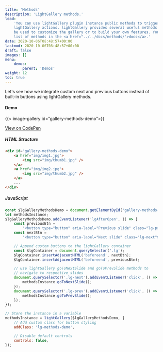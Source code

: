 ```yaml
---
title: 'Methods'
description: 'LightGallery methods.'
lead:
    'You can use lightGallery plugin instance public methods to trigger specific
    lightGallery actions. lightGallery provides several useful methods which can
    be used to customize the gallery or to build your own features. You can find
    list of methods in the <a href="../../docs/methods/">docs</a>.'
date: 2020-10-06T08:48:57+00:00
lastmod: 2020-10-06T08:48:57+00:00
draft: false
images: []
menu:
    demos:
        parent: 'Demos'
weight: 12
toc: true
---
```


Let's see how we integrate custom next and previous buttons instead of built-in
buttons using lightGallery methods.

#### Demo

{{< image-gallery id="gallery-methods-demo">}}

<div class="codepen-demo">
    <a target="_blank" href="https://codepen.io/sachinchoolur/pen/yLMJYOw">View on CodePen</a>
</div>

##### HTML Structure

```html
<div id="gallery-methods-demo">
    <a href="img/img1.jpg">
        <img src="img/thumb1.jpg" />
    </a>
    <a href="img/img2.jpg">
        <img src="img/thumb2.jpg" />
    </a>
    ...
</div>
```

##### JavaScript

```js
const $lgGalleryMethodsDemo = document.getElementById('gallery-methods-demo');
let methodsInstance;
$lgGalleryMethodsDemo.addEventListener('lgAfterOpen', () => {
    const previousBtn =
        '<button type="button" aria-label="Previous slide" class="lg-prev"> Prev Slide </button>';
    const nextBtn =
        '<button type="button" aria-label="Next slide" class="lg-next"> Next Slide </button>';

    // Append custom buttons to the lightGallery container
    const $lgContainer = document.querySelector('.lg');
    $lgContainer.insertAdjacentHTML('beforeend', nextBtn);
    $lgContainer.insertAdjacentHTML('beforeend', previousBtn);

    // use lightGallery goToNextSlide and goToPrevSlide methods to
    // navigate to respective slides
    document.querySelector('.lg-next').addEventListener('click', () => {
        methodsInstance.goToNextSlide();
    });
    document.querySelector('.lg-prev').addEventListener('click', () => {
        methodsInstance.goToPrevSlide();
    });
});

// Store the instance in a variable
methodsInstance = lightGallery($lgGalleryMethodsDemo, {
    // Add custom class for button styling
    addClass: 'lg-methods-demo',

    // Disable default controls
    controls: false,
});
```
